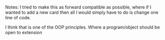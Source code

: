 Notes: I tried to make this as forward compatible as possible, where if I wanted to add a new card then all I would simply have to do is change one line of code.

I think that is one of the OOP principles. Where a program/object should be open to extension